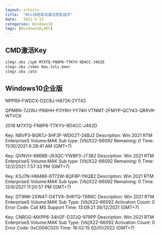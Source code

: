 ```yaml
---
layout: article
title:  "Win10密匙及激活密匙指令"
date:   2021-5-13
categories: Windows10
tags: [Windows10,KEY]
---
```


## CMD激活Key

```BASH
slmgr.vbs /ipk M7XTQ-FN8P6-TTKYV-9D4CC-J462D
slmgr.vbs /skms kms.loli.beer
slmgr.vbs /ato
```

## Windows10企业版

NPPR9-FWDCX-D2C8J-H872K-2YT43

QPM6N-7J2WJ-P88HH-P3YRH-YY74H
VTNMT-2FMYP-QCY43-QR9VK-WTVCK

2019
M7XTQ-FN8P6-TTKYV-9D4CC-J462D


Key: N8VP3-BGR7J-3HF3F-WDG2T-24BJ2
Description: Win 2021 RTM EnterpriseS Volume:MAK
Sub type: [Vb]X22-66092
Remaining: 0
Time: 11/30/2021 6:28:41 AM (GMT+7)

Key: QVNVH-886RB-J93QC-YW8P3-JT382
Description: Win 2021 RTM EnterpriseS Volume:MAK
Sub type: [Vb]X22-66092
Remaining: 0
Time: 12/2/2021 7:57:33 PM (GMT+7)

Key: K3J7N-HM466-6T72W-8QF8P-YKQ82
Description: Win 2021 RTM EnterpriseS Volume:MAK
Sub type: [Vb]X22-66092
Remaining: 0
Time: 12/6/2021 11:20:57 PM (GMT+7)

Key: DT9NK-2XW4T-D4TV9-3HRTQ-T6R6C
Description: Win 2021 RTM EnterpriseS Volume:MAK
Sub Type: [Vb]X22-66092
Activation Count: 0
Error Code: Call MS Support
Time: 13:09:21 26/12/2021 (GMT+7)

Key: CNRGG-MXPP6-34H2F-D37JQ-979PP
Description: Win 2021 RTM EnterpriseS Volume:MAK
Sub Type: [Vb]X22-66092
Activation Count: 0
Error Code: 0xC004C020
Time: 16:02:15 02/01/2022 (GMT+7)